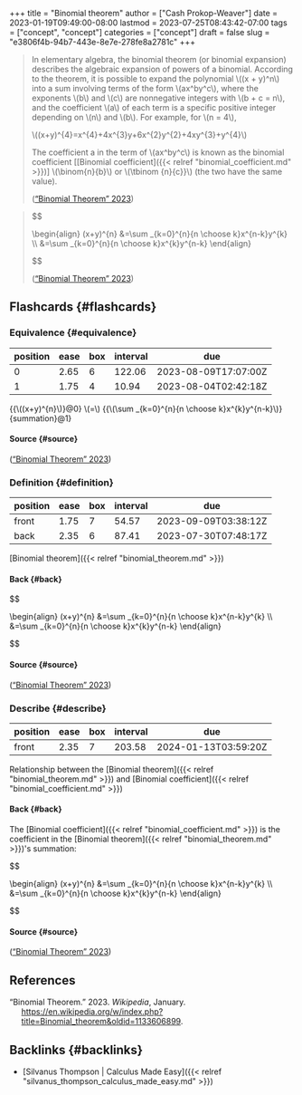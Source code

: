 +++
title = "Binomial theorem"
author = ["Cash Prokop-Weaver"]
date = 2023-01-19T09:49:00-08:00
lastmod = 2023-07-25T08:43:42-07:00
tags = ["concept", "concept"]
categories = ["concept"]
draft = false
slug = "e3806f4b-94b7-443e-8e7e-278fe8a2781c"
+++

> In elementary algebra, the binomial theorem (or binomial expansion) describes the algebraic expansion of powers of a binomial. According to the theorem, it is possible to expand the polynomial \\((x + y)^n\\) into a sum involving terms of the form \\(ax^by^c\\), where the exponents \\(b\\) and \\(c\\) are nonnegative integers with \\(b + c = n\\), and the coefficient \\(a\\) of each term is a specific positive integer depending on \\(n\\) and \\(b\\). For example, for \\(n = 4\\),
>
> \\((x+y)^{4}=x^{4}+4x^{3}y+6x^{2}y^{2}+4xy^{3}+y^{4}\\)
>
> The coefficient a in the term of \\(ax^by^c\\) is known as the binomial coefficient [[Binomial coefficient]({{< relref "binomial_coefficient.md" >}})] \\(\binom{n}{b}\\) or \\(\tbinom {n}{c}}\\) (the two have the same value).
>
> (<a href="#citeproc_bib_item_1">“Binomial Theorem” 2023</a>)

<!--quoteend-->

> $$
>
> \begin{align}
> (x+y)^{n} &=\sum \_{k=0}^{n}{n \choose k}x^{n-k}y^{k} \\\\
> &=\sum \_{k=0}^{n}{n \choose k}x^{k}y^{n-k}
> \end{align}
>
> $$
>
> (<a href="#citeproc_bib_item_1">“Binomial Theorem” 2023</a>)


## Flashcards {#flashcards}


### Equivalence {#equivalence}

| position | ease | box | interval | due                  |
|----------|------|-----|----------|----------------------|
| 0        | 2.65 | 6   | 122.06   | 2023-08-09T17:07:00Z |
| 1        | 1.75 | 4   | 10.94    | 2023-08-04T02:42:18Z |

{{\\((x+y)^{n}\\)}@0} \\(=\\) {{\\(\sum \_{k=0}^{n}{n \choose k}x^{k}y^{n-k}\\)}{summation}@1}


#### Source {#source}

(<a href="#citeproc_bib_item_1">“Binomial Theorem” 2023</a>)


### Definition {#definition}

| position | ease | box | interval | due                  |
|----------|------|-----|----------|----------------------|
| front    | 1.75 | 7   | 54.57    | 2023-09-09T03:38:12Z |
| back     | 2.35 | 6   | 87.41    | 2023-07-30T07:48:17Z |

[Binomial theorem]({{< relref "binomial_theorem.md" >}})


#### Back {#back}

$$

\begin{align}
(x+y)^{n} &=\sum \_{k=0}^{n}{n \choose k}x^{n-k}y^{k} \\\\
&=\sum \_{k=0}^{n}{n \choose k}x^{k}y^{n-k}
\end{align}

$$


#### Source {#source}

(<a href="#citeproc_bib_item_1">“Binomial Theorem” 2023</a>)


### Describe {#describe}

| position | ease | box | interval | due                  |
|----------|------|-----|----------|----------------------|
| front    | 2.35 | 7   | 203.58   | 2024-01-13T03:59:20Z |

Relationship between the [Binomial theorem]({{< relref "binomial_theorem.md" >}}) and [Binomial coefficient]({{< relref "binomial_coefficient.md" >}})


#### Back {#back}

The [Binomial coefficient]({{< relref "binomial_coefficient.md" >}}) is the coefficient in the [Binomial theorem]({{< relref "binomial_theorem.md" >}})'s summation:

$$

\begin{align}
(x+y)^{n} &=\sum \_{k=0}^{n}{n \choose k}x^{n-k}y^{k} \\\\
&=\sum \_{k=0}^{n}{n \choose k}x^{k}y^{n-k}
\end{align}

$$


#### Source {#source}

(<a href="#citeproc_bib_item_1">“Binomial Theorem” 2023</a>)

## References

<style>.csl-entry{text-indent: -1.5em; margin-left: 1.5em;}</style><div class="csl-bib-body">
  <div class="csl-entry"><a id="citeproc_bib_item_1"></a>“Binomial Theorem.” 2023. <i>Wikipedia</i>, January. <a href="https://en.wikipedia.org/w/index.php?title=Binomial_theorem&oldid=1133606899">https://en.wikipedia.org/w/index.php?title=Binomial_theorem&#38;oldid=1133606899</a>.</div>
</div>


## Backlinks {#backlinks}

-   [Silvanus Thompson | Calculus Made Easy]({{< relref "silvanus_thompson_calculus_made_easy.md" >}})
